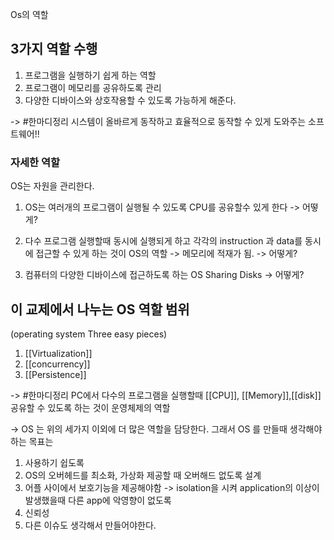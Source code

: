---
---

Os의 역할

## 3가지 역할 수행
1. 프로그램을 실행하기 쉽게 하는 역할
2. 프로그램이 메모리를 공유하도록 관리
3. 다양한 디바이스와 상호작용할 수 있도록 가능하게 해준다. 

-> #한마디정리 시스템이 올바르게 동작하고 효율적으로 동작할 수 있게 도와주는 소프트웨어!! 



### 자세한 역할
OS는 자원을 관리한다. 
1. OS는 여러개의 프로그램이 실행될 수 있도록 CPU를 공유할수 있게 한다
-> 어떻게?
2. 다수 프로그램 실행할때 동시에 실행되게 하고 각각의 instruction 과 data를 동시에 접근할 수 있게 하는 것이 OS의 역할 -> 메모리에 적재가 됨.
-> 어떻게? 

3. 컴퓨터의 다양한 디바이스에 접근하도록 하는 OS Sharing Disks
-> 어떻게? 


## 이 교제에서 나누는 OS 역할 범위
(operating system Three easy pieces)

1. [[Virtualization]]
2. [[concurrency]]
3. [[Persistence]]

-> #한마디정리 PC에서 다수의 프로그램을 실행할때 [[CPU]], [[Memory]],[[disk]]  공유할 수 있도록 하는 것이 운영체제의 역할 

-> OS 는 위의 세가지 이외에 더 많은 역할을 담당한다. 그래서 OS 를 만들때 생각해야하는 목표는 
1. 사용하기 쉽도록
2. OS의 오버헤드를 최소화, 가상화 제공할 때 오버해드 없도록 설계
3. 어플 사이에서 보호기능을 제공해야함
-> isolation을 시켜 application의 이상이 발생했을때 다른 app에 악영향이 없도록 
4. 신뢰성 
5. 다른 이슈도 생각해서 만들어야한다. 



